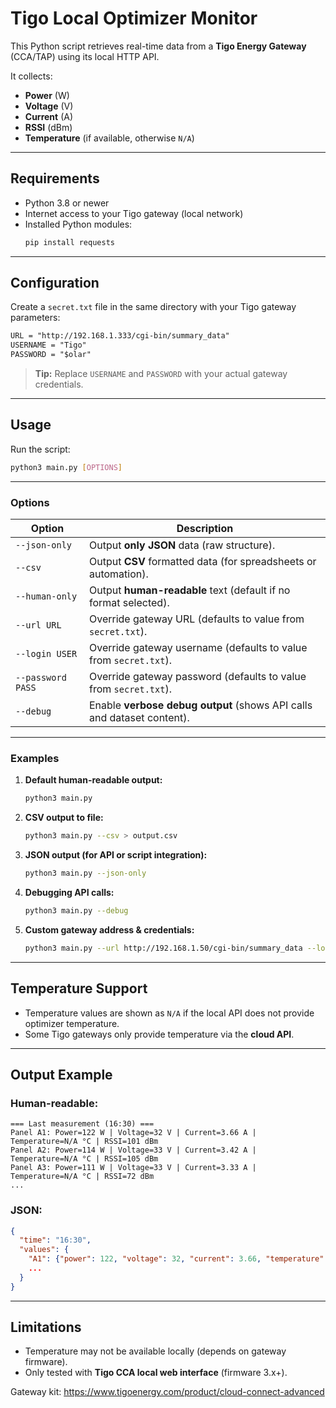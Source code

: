 # Tigo Local Optimizer Monitor

This Python script retrieves real-time data from a **Tigo Energy Gateway** (CCA/TAP) using its local HTTP API.

It collects:
- **Power** (W)
- **Voltage** (V)
- **Current** (A)
- **RSSI** (dBm)
- **Temperature** (if available, otherwise `N/A`)

---

## Requirements

- Python 3.8 or newer
- Internet access to your Tigo gateway (local network)
- Installed Python modules:
  ```bash
  pip install requests
  ```

---

## Configuration

Create a `secret.txt` file in the same directory with your Tigo gateway parameters:

```txt
URL = "http://192.168.1.333/cgi-bin/summary_data"
USERNAME = "Tigo"
PASSWORD = "$olar"
```

> **Tip:** Replace `USERNAME` and `PASSWORD` with your actual gateway credentials.

---

## Usage

Run the script:

```bash
python3 main.py [OPTIONS]
```

---

### Options

| Option            | Description                                                                 |
|-------------------|-----------------------------------------------------------------------------|
| `--json-only`     | Output **only JSON** data (raw structure).                                 |
| `--csv`           | Output **CSV** formatted data (for spreadsheets or automation).            |
| `--human-only`    | Output **human-readable** text (default if no format selected).            |
| `--url URL`       | Override gateway URL (defaults to value from `secret.txt`).                |
| `--login USER`    | Override gateway username (defaults to value from `secret.txt`).           |
| `--password PASS` | Override gateway password (defaults to value from `secret.txt`).           |
| `--debug`         | Enable **verbose debug output** (shows API calls and dataset content).     |

---

### Examples

1. **Default human-readable output:**
   ```bash
   python3 main.py
   ```

2. **CSV output to file:**
   ```bash
   python3 main.py --csv > output.csv
   ```

3. **JSON output (for API or script integration):**
   ```bash
   python3 main.py --json-only
   ```

4. **Debugging API calls:**
   ```bash
   python3 main.py --debug
   ```

5. **Custom gateway address & credentials:**
   ```bash
   python3 main.py --url http://192.168.1.50/cgi-bin/summary_data --login MyUser --password MyPass
   ```

---

## Temperature Support

- Temperature values are shown as `N/A` if the local API does not provide optimizer temperature.  
- Some Tigo gateways only provide temperature via the **cloud API**.

---

## Output Example

### Human-readable:
```
=== Last measurement (16:30) ===
Panel A1: Power=122 W | Voltage=32 V | Current=3.66 A | Temperature=N/A °C | RSSI=101 dBm
Panel A2: Power=114 W | Voltage=33 V | Current=3.42 A | Temperature=N/A °C | RSSI=105 dBm
Panel A3: Power=111 W | Voltage=33 V | Current=3.33 A | Temperature=N/A °C | RSSI=72 dBm
...
```

### JSON:
```json
{
  "time": "16:30",
  "values": {
    "A1": {"power": 122, "voltage": 32, "current": 3.66, "temperature": "N/A", "rssi": 101},
    ...
  }
}
```

---

## Limitations

- Temperature may not be available locally (depends on gateway firmware).
- Only tested with **Tigo CCA local web interface** (firmware 3.x+).


Gateway kit:
https://www.tigoenergy.com/product/cloud-connect-advanced


